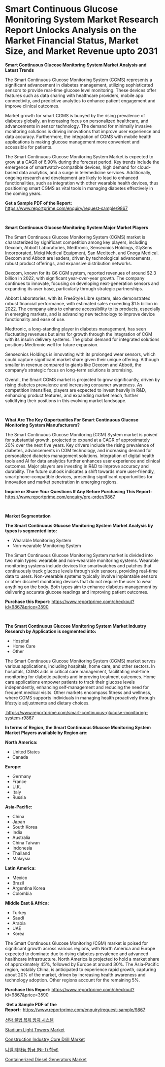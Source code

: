 <p><h1>Smart Continuous Glucose Monitoring System Market Research Report Unlocks Analysis on the Market Financial Status, Market Size, and Market Revenue upto 2031</h1></p><p><strong>Smart Continuous Glucose Monitoring System Market Analysis and Latest Trends</strong></p>
<p><p>The Smart Continuous Glucose Monitoring System (CGMS) represents a significant advancement in diabetes management, utilizing sophisticated sensors to provide real-time glucose level monitoring. These devices offer features such as data sharing with healthcare providers, mobile app connectivity, and predictive analytics to enhance patient engagement and improve clinical outcomes.</p><p>Market growth for smart CGMS is buoyed by the rising prevalence of diabetes globally, an increasing focus on personalized healthcare, and advancements in sensor technology. The demand for minimally invasive monitoring solutions is driving innovations that improve user experience and data accuracy. Furthermore, the integration of CGMS with mobile health applications is making glucose management more convenient and accessible for patients.</p><p>The Smart Continuous Glucose Monitoring System Market is expected to grow at a CAGR of 6.90% during the forecast period. Key trends include the emergence of smartwatch-compatible devices, high demand for cloud-based data analytics, and a surge in telemedicine services. Additionally, ongoing research and development are likely to lead to enhanced functionalities, such as integration with other wearable health devices, thus positioning smart CGMS as vital tools in managing diabetes effectively in the coming years.</p></p>
<p><strong>Get a Sample PDF of the Report:&nbsp;</strong> <a href="https://www.reportprime.com/enquiry/request-sample/9867">https://www.reportprime.com/enquiry/request-sample/9867</a></p>
<p>&nbsp;</p>
<p><strong>Smart Continuous Glucose Monitoring System Major Market Players</strong></p>
<p><p>The Smart Continuous Glucose Monitoring System (CGMS) market is characterized by significant competition among key players, including Dexcom, Abbott Laboratories, Medtronic, Senseonics Holdings, GlySens Incorporated, Meiqi Medical Equipment, San Meditech, and Cnoga Medical. Dexcom and Abbott are leaders, driven by technological advancements, robust product offerings, and expansive distribution networks.</p><p>Dexcom, known for its G6 CGM system, reported revenues of around $2.3 billion in 2022, with significant year-over-year growth. The company continues to innovate, focusing on developing next-generation sensors and expanding its user base, particularly through strategic partnerships.</p><p>Abbott Laboratories, with its FreeStyle Libre system, also demonstrated robust financial performance, with estimated sales exceeding $1.5 billion in 2022. The company aims to enhance accessibility to its products, especially in emerging markets, and is advancing new technology to improve device functionality and ease of use.</p><p>Medtronic, a long-standing player in diabetes management, has seen fluctuating revenues but aims for growth through the integration of CGM with its insulin delivery systems. The global demand for integrated solutions positions Medtronic well for future expansion.</p><p>Senseonics Holdings is innovating with its prolonged wear sensors, which could capture significant market share given their unique offering. Although smaller in revenue compared to giants like Dexcom and Abbott, the company’s strategic focus on long-term solutions is promising.</p><p>Overall, the Smart CGMS market is projected to grow significantly, driven by rising diabetes prevalence and increasing consumer awareness. As competition intensifies, players are expected to invest heavily in R&D, enhancing product features, and expanding market reach, further solidifying their positions in this evolving market landscape.</p></p>
<p>&nbsp;</p>
<p><strong>What Are The Key Opportunities For Smart Continuous Glucose Monitoring System Manufacturers?</strong></p>
<p><p>The Smart Continuous Glucose Monitoring (CGM) System market is poised for substantial growth, projected to expand at a CAGR of approximately 20% over the next five years. Key drivers include the rising prevalence of diabetes, advancements in CGM technology, and increasing demand for personalized diabetes management solutions. Integration of digital health tools and AI for data analytics further enhances user experience and clinical outcomes. Major players are investing in R&D to improve accuracy and durability. The future outlook indicates a shift towards more user-friendly, smartphone-compatible devices, presenting significant opportunities for innovation and market penetration in emerging regions.</p></p>
<p><strong>Inquire or Share Your Questions If Any Before Purchasing This Report:</strong> <a href="https://www.reportprime.com/enquiry/pre-order/9867">https://www.reportprime.com/enquiry/pre-order/9867</a></p>
<p>&nbsp;</p>
<p><strong>Market Segmentation</strong></p>
<p><strong>The Smart Continuous Glucose Monitoring System Market Analysis by types is segmented into:</strong></p>
<p><ul><li>Wearable Monitoring System</li><li>Non-wearable Monitoring System</li></ul></p>
<p><p>The Smart Continuous Glucose Monitoring System market is divided into two main types: wearable and non-wearable monitoring systems. Wearable monitoring systems include devices like smartwatches and patches that continuously track glucose levels through skin sensors, providing real-time data to users. Non-wearable systems typically involve implantable sensors or other discreet monitoring devices that do not require the user to wear anything on the body. Both types aim to enhance diabetes management by delivering accurate glucose readings and improving patient outcomes.</p></p>
<p><strong>Purchase this Report:&nbsp;</strong><a href="https://www.reportprime.com/checkout?id=9867&price=3590">https://www.reportprime.com/checkout?id=9867&price=3590</a></p>
<p>&nbsp;</p>
<p><strong>The Smart Continuous Glucose Monitoring System Market Industry Research by Application is segmented into:</strong></p>
<p><ul><li>Hospital</li><li>Home Care</li><li>Other</li></ul></p>
<p><p>The Smart Continuous Glucose Monitoring System (CGMS) market serves various applications, including hospitals, home care, and other sectors. In hospitals, CGMS aids in critical care management, facilitating real-time monitoring for diabetic patients and improving treatment outcomes. Home care applications empower patients to track their glucose levels independently, enhancing self-management and reducing the need for frequent medical visits. Other markets encompass fitness and wellness, where CGMS supports individuals in managing health proactively through lifestyle adjustments and dietary choices.</p></p>
<p><a href="https://www.reportprime.com/smart-continuous-glucose-monitoring-system-r9867">&nbsp;https://www.reportprime.com/smart-continuous-glucose-monitoring-system-r9867</a></p>
<p><strong>In terms of Region, the Smart Continuous Glucose Monitoring System Market Players available by Region are:</strong></p>
<p>
    <p> <strong> North America: </strong>
        <ul>
            <li>United States</li>
            <li>Canada</li>
        </ul>
        </p> 
    <p> <strong> Europe: </strong>
        <ul>
            <li>Germany</li>
            <li>France</li>
            <li>U.K.</li>
            <li>Italy</li>
            <li>Russia</li>
        </ul>
        </p> 
    <p> <strong> Asia-Pacific: </strong>
        <ul>
            <li>China</li>
            <li>Japan</li>
            <li>South Korea</li>
            <li>India</li>
            <li>Australia</li>
            <li>China Taiwan</li>
            <li>Indonesia</li>
            <li>Thailand</li>
            <li>Malaysia</li>
        </ul>
        </p> 
    <p> <strong> Latin America: </strong>
        <ul>
            <li>Mexico</li>
            <li>Brazil</li>
            <li>Argentina Korea</li>
            <li>Colombia</li>
        </ul>
        </p> 
    <p> <strong> Middle East & Africa: </strong>
        <ul>
            <li>Turkey</li>
            <li>Saudi</li>
            <li>Arabia</li>
            <li>UAE</li>
            <li>Korea</li>
        </ul>
    </p>
    </p>
<p><p>The Smart Continuous Glucose Monitoring (CGM) market is poised for significant growth across various regions, with North America and Europe expected to dominate due to rising diabetes prevalence and advanced healthcare infrastructure. North America is projected to hold a market share of approximately 45%, followed by Europe at around 30%. The Asia-Pacific region, notably China, is anticipated to experience rapid growth, capturing about 20% of the market, driven by increasing health awareness and technology adoption. Other regions account for the remaining 5%.</p></p>
<p><strong>Purchase this Report: </strong><a href="https://www.reportprime.com/checkout?id=9867&price=3590">https://www.reportprime.com/checkout?id=9867&price=3590</a></p>
<p>&nbsp;<strong>Get a Sample PDF of the Report:&nbsp;&nbsp;</strong><a href="https://www.reportprime.com/enquiry/request-sample/9867">https://www.reportprime.com/enquiry/request-sample/9867</a></p>
<p><strong></strong></p>
<p><p><a href="https://medium.com/@manvir.kharay/%EC%84%A0%EB%8F%84%EC%A0%81%EC%9D%B8-%EC%84%B1%EC%9E%A5-%EA%B8%80%EB%A1%9C%EB%B2%8C-%EC%84%A0%EB%B0%95-%ED%95%B4%EC%A0%81-%EB%B0%A9%EC%A7%80-%EC%8B%9C%EC%8A%A4%ED%85%9C-%EC%8B%9C%EC%9E%A5-%EB%8F%99%ED%96%A5-%EB%B6%84%EC%84%9D-2024-2031-72502176b73b">선박 불법 복제 방지 시스템</a></p><p><a href="https://www.linkedin.com/pulse/global-stadium-light-towers-market-size-expected-experience-cagr-6bf5f?trackingId=0%2BvMR7d%2FRVG218BdmYFoEg%3D%3D">Stadium Light Towers Market</a></p><p><a href="https://medium.com/@minervawunsch/the-global-construction-industry-core-drill-market-is-a-dynamic-and-growing-industry-8c031d19e204">Construction Industry Core Drill Market</a></p><p><a href="https://medium.com/@eiehrdy77/nickel-titanium-alloy-ni-ti-alloy-market-%EC%9D%98-%EA%B8%80%EB%A1%9C%EB%B2%8C-%EC%8B%9C%EC%9E%A5-%EA%B0%9C%EC%9A%94%EB%8A%94-%EC%A0%84-%EC%84%B8%EA%B3%84-%EB%B0%8F-%EC%A3%BC%EC%9A%94-%EC%8B%9C%EC%9E%A5%EC%9D%98-%EC%82%B0%EC%97%85%EC%97%90-%EC%98%81%ED%96%A5%EC%9D%84-%EB%AF%B8%EC%B9%98%EB%8A%94-%EC%A3%BC%EC%9A%94-%ED%8A%B8%EB%A0%8C%EB%93%9C%EC%97%90-%EB%8C%80%ED%95%9C-%EB%8F%85%ED%8A%B9%ED%95%9C-eea7ba7d76ca">니켈 티타늄 합금 (Ni-Ti 합금)</a></p><p><a href="https://www.linkedin.com/pulse/why-should-you-invest-containerized-diesel-generators-market-fo0uf?trackingId=e9JFA4F7TKOAvqoZkIXtJw%3D%3D">Containerized Diesel Generators Market</a></p></p>